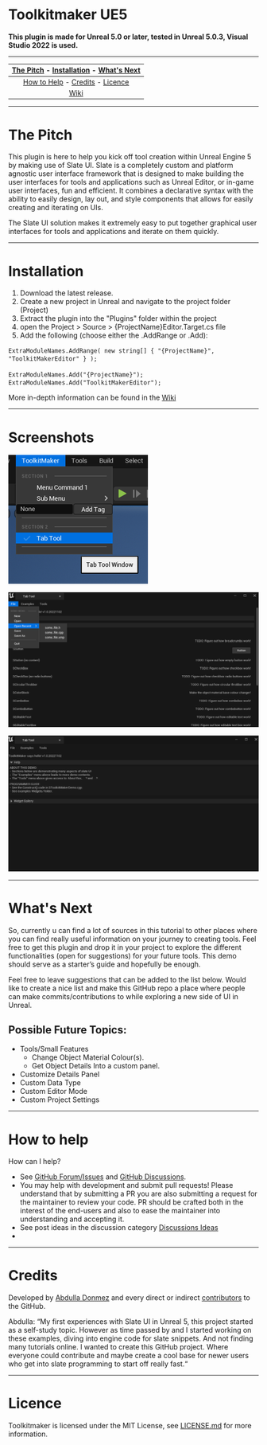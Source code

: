 # Toolkitmaker UE5

**This plugin is made for Unreal 5.0 or later, tested in Unreal 5.0.3, Visual Studio 2022 is used.**

***

| <div align="center">[The Pitch](#the-pitch) - [Installation](#installation) - [What's Next](#whats-next)</div> |
|----------------------------------------------------------|
| <div align="center">[How to Help](#how-to-help) - [Credits](#credits) - [Licence](#licence)</div> |
| <div align="center">[Wiki](https://github.com/AColtZz/ToolkitMaker/wiki)</div> |

***

# The Pitch

This plugin is here to help you kick off tool creation within Unreal Engine 5 by making use of Slate UI. Slate is a completely custom and platform agnostic user interface framework that is designed to make building the user interfaces for tools and applications such as Unreal Editor, or in-game user interfaces, fun and efficient. It combines a declarative syntax with the ability to easily design, lay out, and style components that allows for easily creating and iterating on UIs.

The Slate UI solution makes it extremely easy to put together graphical user interfaces for tools and applications and iterate on them quickly.

***

# Installation

1. Download the latest release.
2. Create a new project in Unreal and navigate to the project folder (Project)
3. Extract the plugin into the "Plugins" folder within the project
4. open the Project > Source > {ProjectName}Editor.Target.cs file
5. Add the following (choose either the .AddRange or .Add):
```
ExtraModuleNames.AddRange( new string[] { "{ProjectName}", "ToolkitMakerEditor" } );

ExtraModuleNames.Add("{ProjectName}");
ExtraModuleNames.Add("ToolkitMakerEditor");
```

More in-depth information can be found in the [Wiki](https://github.com/AColtZz/ToolkitMaker/wiki)

***

# Screenshots

![Screenshot1](https://github.com/AColtZz/ToolkitMaker/blob/master/Resources/GitHub/screenshot1.png)

![Screenshot2](https://github.com/AColtZz/ToolkitMaker/blob/master/Resources/GitHub/screenshot2.png)

![Screenshot3](https://github.com/AColtZz/ToolkitMaker/blob/master/Resources/GitHub/screenshot3.png)

***

# What's Next

So, currently u can find a lot of sources in this tutorial to other places where you can find really useful information on your journey to creating tools. Feel free to get this plugin and drop it in your project to explore the different functionalities (open for suggestions) for your future tools. This demo should serve as a starter’s guide and hopefully be enough. 

Feel free to leave suggestions that can be added to the list below. Would like to create a nice list and make this GitHub repo a place where people can make commits/contributions to while exploring a new side of UI in Unreal.

## Possible Future Topics:
* Tools/Small Features
  * Change Object Material Colour(s).
  * Get Object Details Into a custom panel.
* Customize Details Panel
* Custom Data Type
* Custom Editor Mode
* Custom Project Settings

***

# How to help
How can I help?

* See [GitHub Forum/Issues](https://github.com/AColtZz/ToolkitMaker/issues) and [GitHub Discussions](https://github.com/AColtZz/ToolkitMaker/discussions).
* You may help with development and submit pull requests! Please understand that by submitting a PR you are also submitting a request for the maintainer to review your code. PR should be crafted both in the interest of the end-users and also to ease the maintainer into understanding and accepting it.
* See post ideas in the discussion category [Discussions Ideas](https://github.com/AColtZz/ToolkitMaker/discussions/categories/ideas)
* 

***

# Credits

Developed by [Abdulla Donmez](http://abdulladonmez.com/) and every direct or indirect [contributors](https://github.com/AColtZz/ToolkitMaker/graphs/contributors) to the GitHub.

Abdulla: “My first experiences with Slate UI in Unreal 5, this project started as a self-study topic. However as time passed by and I started working on these examples, diving into engine code for slate snippets. And not finding many tutorials online. I wanted to create this GitHub project. Where everyone could contribute and maybe create a cool base for newer users who get into slate programming to start off really fast.“

***

# Licence

Toolkitmaker is licensed under the MIT License, see [LICENSE.md](https://github.com/AColtZz/ToolkitMaker/blob/master/LICENSE.md) for more information.
